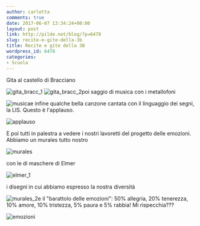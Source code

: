 ```yaml
---
author: carlotta
comments: true
date: 2017-06-07 13:34:24+00:00
layout: post
link: http://pilde.net/blog/?p=6478
slug: recite-e-gite-della-3b
title: Recite e gite della 3B
wordpress_id: 6478
categories:
- Scuola
---
```


Gita al castello di Bracciano

![gita_bracc_1](http://pilde.net/blog/wp-content/uploads/2017/06/gita_bracc_1.png) ![gita_bracc_2](http://pilde.net/blog/wp-content/uploads/2017/06/gita_bracc_2.png)poi saggio di musica con i metallofoni

![musica](http://pilde.net/blog/wp-content/uploads/2017/06/musica.jpg)e infine qualche bella canzone cantata con il linguaggio dei segni, la LIS. Questo è l'applauso.

![applauso](http://pilde.net/blog/wp-content/uploads/2017/06/applauso.jpg)

E poi tutti in palestra a vedere i nostri lavoretti del progetto delle emozioni. Abbiamo un murales tutto nostro

![murales](http://pilde.net/blog/wp-content/uploads/2017/06/murales.jpg)

con le di maschere di Elmer

![elmer_1](http://pilde.net/blog/wp-content/uploads/2017/06/elmer_1.jpg)

i disegni in cui abbiamo espresso la nostra diversità

![murales_2](http://pilde.net/blog/wp-content/uploads/2017/06/murales_2.jpg)e il "barattolo delle emozioni": 50% allegria, 20% tenerezza, 10% amore, 10% tristezza, 5% paura e 5% rabbia! Mi rispecchia???

![emozioni](http://pilde.net/blog/wp-content/uploads/2017/06/emozioni.jpg)
